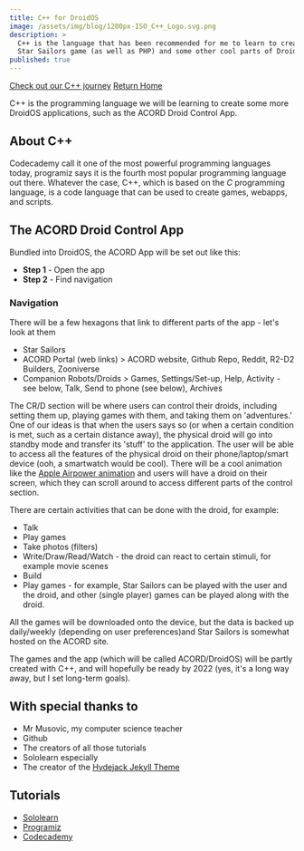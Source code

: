 ```yaml
---
title: C++ for DroidOS
image: /assets/img/blog/1200px-ISO_C++_Logo.svg.png
description: >
  C++ is the language that has been recommended for me to learn to create the
  Star Sailors game (as well as PHP) and some other cool parts of DroidOS
published: true
---
```

[Check out our C++ journey](http://acord-robotics.github.io/starsailors/cplusplus/)
[Return Home](http://acord-robotics.github.io/starsailors)

C++ is the programming language we will be learning to create some more DroidOS applications, such as the ACORD Droid Control App. 

## About C++
Codecademy call it one of the most powerful programming languages today, programiz says it is the fourth most popular programming language out there. Whatever the case, C++, which is based on the *C* programming language, is a code language that can be used to create games, webapps, and scripts. 

## The ACORD Droid Control App
Bundled into DroidOS, the ACORD App will be set out like this:

* __Step 1__ - Open the app
* __Step 2__ - Find navigation

### Navigation
There will be a few hexagons that link to different parts of the app - let's look at them
* Star Sailors
* ACORD Portal (web links) > ACORD website, Github Repo, Reddit, R2-D2 Builders, Zooniverse
* Companion Robots/Droids > Games, Settings/Set-up, Help, Activity - see below, Talk, Send to phone (see below), Archives


The CR/D section will be where users can control their droids, including setting them up, playing games with them, and taking them on 'adventures.' One of our ideas is that when the users says so (or when a certain condition is met, such as a certain distance away), the physical droid will go into standby mode and transfer its 'stuff' to the application. The user will be able to access all the features of the physical droid on their phone/laptop/smart device (ooh, a smartwatch would be cool). There will be a cool animation like the [Apple Airpower animation](http://apple.com/au) and users will have a droid on their screen, which they can scroll around to access different parts of the control section.

There are certain activities that can be done with the droid, for example:
* Talk
* Play games
* Take photos (filters)
* Write/Draw/Read/Watch - the droid can react to certain stimuli, for example movie scenes
* Build
* Play games - for example, Star Sailors can be played with the user and the droid, and other (single player) games can be played along with the droid. 

All the games will be downloaded onto the device, but the data is backed up daily/weekly (depending on user preferences)and Star Sailors is somewhat hosted on the ACORD site.

The games and the app (which will be called ACORD/DroidOS) will be partly created with C++, and will hopefully be ready by 2022 (yes, it's a long way away, but I set long-term goals). 

## With special thanks to
* Mr Musovic, my computer science teacher
* Github
* The creators of all those tutorials
* Sololearn especially
* The creator of the [Hydejack Jekyll Theme](http://hydejack.com)

## Tutorials
* [Sololearn](http://www.sololearn.com/Profile/5134550)
* [Programiz](https://www.programiz.com/cpp-programming)
* [Codecademy](https://www.codecademy.com/learn/learn-c-plus-plus)